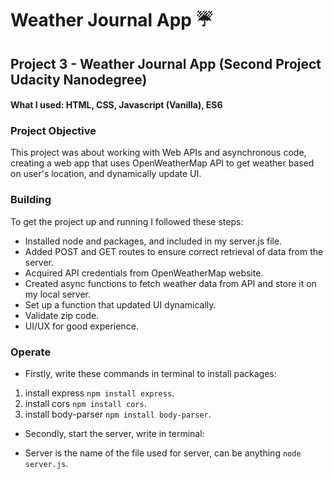 # Weather Journal App :umbrella:

## Project 3 - Weather Journal App (Second Project Udacity Nanodegree)
#### What I used: HTML, CSS, Javascript (Vanilla), ES6


### Project Objective

This project was about working with Web APIs and asynchronous code, creating a web app that uses OpenWeatherMap API to get weather based on user's location, and dynamically update UI.

### Building
To get the project up and running I followed these steps:

- Installed node and packages, and included in my server.js file.
- Added POST and GET routes to ensure correct retrieval of data from the server.
- Acquired API credentials from OpenWeatherMap website.
- Created async functions to fetch weather data from API and store it on my local server. 
- Set up a function that updated UI dynamically.
- Validate zip code.
- UI/UX for good experience.

### Operate

- Firstly, write these commands in terminal to install packages:

1. install express `npm install express`.
2. install cors `npm install cors`.
3. install body-parser `npm install body-parser`.

- Secondly, start the server, write in terminal:

- Server is the name of the file used for server, can be anything `node server.js`.
